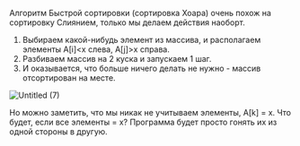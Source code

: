 Алгоритм Быстрой сортировки (сортировка Хоара) очень похож на сортировку Слиянием, только мы делаем действия наоборт.

1. Выбираем какой-нибудь элемент из массива, и располагаем элементы A[i]<x слева, A[j]>x справа.
2. Разбиваем массив на 2 куска и запускаем 1 шаг. 
3. И оказывается, что больше ничего делать не нужно - массив отсортирован на месте.

![Untitled (7)](https://user-images.githubusercontent.com/75784716/111910208-7394c800-8a71-11eb-84da-0447ac471a76.jpg)


Но можно заметить, что мы никак не учитываем элементы, A[k] = x. Что будет, если все элементы = x? 
Программа будет просто гонять их из одной стороны в другую.
